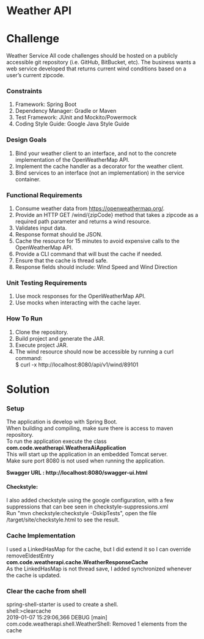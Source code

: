 # Weather API

# Challenge
Weather Service
All code challenges should be hosted on a publicly accessible git repository (i.e. GitHub, BitBucket, etc).
The business wants a web service developed that returns current wind conditions based on a user’s current zipcode.
### Constraints
1. Framework: Spring Boot    
2. Dependency Manager: Gradle or Maven    
3. Test Framework: JUnit and Mockito/Powermock    
4. Coding Style Guide: Google Java Style Guide    

### Design Goals
1. Bind your weather client to an interface, and not to the concrete implementation of the OpenWeatherMap API.    
2. Implement the cache handler as a decorator for the weather client.    
3. Bind services to an interface (not an implementation) in the service container.    

### Functional Requirements
1. Consume weather data from https://openweathermap.org/.    
2. Provide an HTTP GET /wind/{zipCode} method that takes a zipcode as a required path parameter and returns a wind resource.    
3. Validates input data.    
4. Response format should be JSON.    
5. Cache the resource for 15 minutes to avoid expensive calls to the OpenWeatherMap API.    
6. Provide a CLI command that will bust the cache if needed.    
7. Ensure that the cache is thread safe.    
8. Response fields should include: Wind Speed and Wind Direction    

### Unit Testing Requirements
1. Use mock responses for the OpenWeatherMap API.    
2. Use mocks when interacting with the cache layer.    

### How To Run
1. Clone the repository.    
2. Build project and generate the JAR.    
3. Execute project JAR.    
4. The wind resource should now be accessible by running a curl command:    
$ curl -x http://localhost:8080/api/v1/wind/89101    

# Solution

### Setup
The application is develop with Spring Boot.   
When building and compiling, make sure there is access to maven repository.   
To run the application execute the class
**com.code.weatherapi.WeatheraAiApplication**  
This will start up the application in an embedded Tomcat server.   
Make sure port 8080 is not used when running the application. 

**Swagger URL : http://localhost:8080/swagger-ui.html**   

#### Checkstyle:
I also added checkstyle using the google configuration, with a few suppressions
that can bee seen in checkstyle-suppressions.xml  
Run "mvn checkstyle:checkstyle -DskipTests", open the file /target/site/checkstyle.html to see
the result. 

### Cache Implementation
I used a LinkedHasMap for the cache, but I did extend it so I can override removeEldestEntry  
**com.code.weatherapi.cache.WeatherResponseCache**  
As the LinkedHasMap is not thread save, I added synchronized whenever the cache is updated. 

### Clear the cache from shell    
spring-shell-starter is used to create a shell.    
shell:>clearcache    
2019-01-07 15:29:06,366 DEBUG [main] com.code.weatherapi.shell.WeatherShell: Removed 1 elements from the cache    
